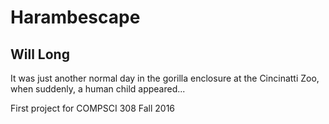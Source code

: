 # Harambescape
## Will Long

It was just another normal day in the gorilla enclosure at the
Cincinatti Zoo, when suddenly, a human child appeared...

First project for COMPSCI 308 Fall 2016
